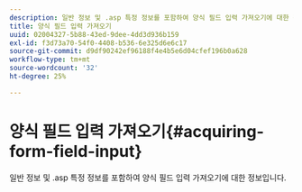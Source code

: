```yaml
---
description: 일반 정보 및 .asp 특정 정보를 포함하여 양식 필드 입력 가져오기에 대한 정보입니다.
title: 양식 필드 입력 가져오기
uuid: 02004327-5b88-43ed-9dee-4dd3d936b159
exl-id: f3d73a70-54f0-4408-b536-6e325d6e6c17
source-git-commit: d9df90242ef96188f4e4b5e6d04cfef196b0a628
workflow-type: tm+mt
source-wordcount: '32'
ht-degree: 25%

---
```


# 양식 필드 입력 가져오기{#acquiring-form-field-input}

일반 정보 및 .asp 특정 정보를 포함하여 양식 필드 입력 가져오기에 대한 정보입니다.
